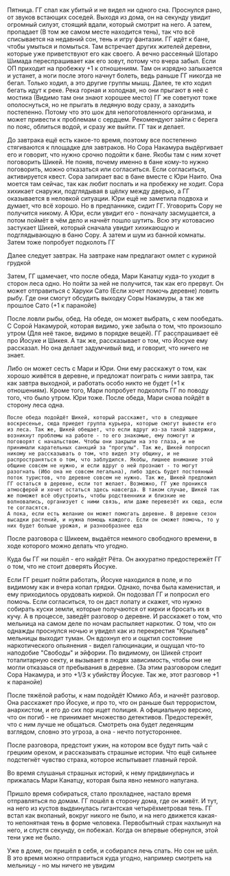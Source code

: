 Пятница.
ГГ спал как убитый и не видел ни одного сна. Проснулся рано, от звуков встающих соседей.
Выходя из дома, он на секунду увидит огромный силуэт, стоящий вдали, который смотрит на него. 
А затем, пропадает (В том же самом месте находится тень), так что всё списывается на недавний сон, тень и игру фантазии. ГГ идёт к бане, чтобы умыться и помыться. Там встречает других жителей деревни, которые уже приветствуют его как своего. А вечно рассеяный Шотаро Шимада переспрашивает как его зовут, потому что вчера забыл.
Если ОП приходит на пробежку +1 к отношениям. Там он изрядно запыхается и устанет, а ноги после этого начнут болеть, ведь раньше ГГ никогда не бегал. Только ходил, а это другие группы мышц.
Далее, те кто ходил бегать идут к реке. 
Река горная и холодная, но они прыгают в неё с мостика (Видимо там они знают хорошее место)
ГГ же советуют тоже ополоснуться, но не прыгать в ледяную воду сразу, а заходить постепенно. Потому что это шок для непоготовленного организма, и может привести к проблемам с сердцем. Рекомендуют зайти с берега по пояс, облиться водой, и сразу же выйти. ГГ так и делает. 

До завтрака ещё есть какое-то время, поэтому все постепенно стягиваются к площадке для завтраков. Но Сора Накамура выдёргивает его и говорит, что нужно срочно подойти к бане. Якобы там с ним хочет поговорить Шикей.
Не поняв, почему именно в бане кому-то нужно поговорить, можно отказаться или согласиться. 
Если согласиться, активируется квест. Сора запирает вас в бане вместе с Юри Наито. Она моется там сейчас, так как любит поспать и на пробежку не ходит.
Сора хихикает снаружи, подглядывая в щёлку между дверью, а ГГ оказывается в неловкой ситуации. 
Юри ещё не заметила подвоха и думает, что всё хорошо. Но в предпаннике, сидит ГГ.
Уговорить Сору не получится никому. А Юри, если увидит его - поначалу засмущается, а потом поймёт в чём дело и начнёт пошло шутить. 
Всю эту котовасию застукает Шикей, который сначала увидит хихикающую и подглядывающую в баню Сору. А затем и шум из банной комнаты. Затем тоже попробует подколоть ГГ

Далее следует завтрак. На завтраке нам предлагают омлет с куриной грудкой

Затем, ГГ щамечает, что после обеда, Мари Канатцу куда-то уходит в сторон леса одно. Но пойти за ней не получится, так как его прервут. Он может отправиться с Харуки Сато (Если хочет помочь деревне) ловить рыбу. Где они смогут обсудить выходку Соры Накамуры, а так же прошлое Сато (+1 к паранойе)


После ловли рыбы, обед. На обеде, он может выбрать, с кем пообедать. С Сорой Накамурой, которая видимо, уже забыла о том, что произошло утром (Для неё такое, видимо в порядке вещей). ГГ расспрашивает её про Йосуке и Шикея. А так же, рассказывает о том, что Йосуке ему рассказал. Но она делает задумчивый вид, и говорит, что ничего не знает.

Либо он может сесть с Мари и Юри. Они ему расскажут о том, как хорошо живётся в деревне, и предложат поиграть с ними завтра, так как завтра выходной, и работать особо никто не будет (+1 к отношениям). Кроме того, Мари попробует подколоть ГГ по поводу того, что было утром. Юри тоже.
После обеда, Мари снова пойдёт в сторону леса одна.

	После обеда подойдёт Шикей, который расскажет, что в следующее воскресенье, сюда приедет группа курьера, которые смогут вывести его из леса. Так же, Шикей обещает, что если вдруг из-за такой задержки, возникнут проблемы на работе - то его знакомые, ему помогут и поговорят с начальством. Чтобы они закрыли на это глаза, и не принимали карательных санкций за "прогулы". Так же, Шикей попросил никому не рассказывать о том, что видел эту общину, и не распространяться о том, что заблудился. Якобы, лишнее внимание этой общине совсем не нужно, и если вдруг о ней прознают - то могут разогнать (Ибо она не совсем легальна), либо здесь будет постоянный поток туристов, что деревне совсем не нужно. Так же, Шикей предложил ГГ остаться в деревне, если тот желает. Возможно, ГГ уже проникся атмосферой и хочет остаться здесь навсегда. В таком случае, Шикей так же поможет всё обустроить, чтобы родственники и близкие не волновались, организует с ними связь, или даже перевезёт их сюда, если те согласятся. 
	А пока, если есть желание он может помогать деревне. В деревне сезон высадки растений, и нужна помощь каждого. Если он сможет помочь, то у них будет больше урожая, и разнообразнее еда

После разговора с Шикеем, выдаётся немного свободного времени, в ходе которого можно делать что угодно.

Куда бы ГГ ни пошёл - его найдёт Рёта. Он аккуратно предостережёт ГГ о том, что не стоит доверять Йосуке.

Если ГГ решит пойти работать, Йосуке находился в поле, и по видимому как и вчера копал грядки. Однако, почва была каменистая, и ему приходилось орудовать киркой. Он подозвал ГГ и попросил его помочь. Если согласиться, то он даст лопату и скажет, что нужно собирать куски земли, которые получаются от кирки и бросать их в кучу. 
А в процессе, заведёт разговор о деревне. И расскажет о том, что мельница на самом деле по ночам распыляет наркотик. О том, что он однажды проснулся ночью и увидел как из перекрестия "Крыльев" мельницы выходит туман. Он вдохнул его и ощктил состояние наркотического опьянения - видел галюцинации, и ощущал что-то наподобие "Свободы" и эйфории. По видимому, он Шикей строит тоталитарную секту, и вызывает в людях зависимость, чтобы они не могли отказаься от пребывания в деревне.
(За этим разговором следит Сора Накамура, и это +1/3 к убийству Йосуке. Так же, этот разговор +1 к паранойе)

После тяжёлой работы, к нам подойдёт Юмико Абэ, и начнёт разговор. Она расскажет про Йосуке, и про то, что он раньше был террористом, анархистом, и его до сих пор ищет полиция. А официальную версию, что он погиб - не принимает множество детективов. Предостережёт, что с ним лучше не общаться. Смотреть она будет леденящим взглядом, словно это угроза, а она - нечто потустороннее.

После разговора, предстоит ужин, на котором все будут пить чай с грецким орехом, и рассказывать страшные истории. Что ещё сильнее подстегнёт чувство страха, которое испытывает главный герой.

Во время слушанья страшных историй, к нему придвинулась и прижалась Мари Канатцу, которая была явно немного напугана.

Пришло время собираться, стало прохладнее, настало время отправляться по домам.
ГГ пошёл в сторону дома, где он живёт. 
И тут, на него из кустов выдвинулась гигантская четырёхметровая тень. ГГ встал как вкопаный, вокруг никого не было, и на него движется какая-то непонятная тень в форме человека. Первобытный страх нахлынул на него, и спустя секунду, он побежал. Когда он впервые обернулся, этой тени уже не было.

Уже в доме, он пришёл в себя, и собирался лечь спать. Но сон не шёл. В это время можно отправиться куда угодно, например смотреть на мельницу - но мы ничего не увидим